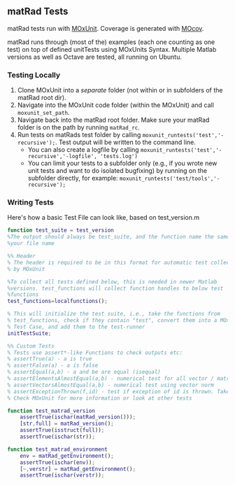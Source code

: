 ## matRad Tests
matRad tests run with [MOxUnit](https://github.com/MOxUnit/MOxUnit). Coverage is generated with [MOcov](https://github.com/MOcov/MOcov).

matRad runs through (most of the) examples (each one counting as one test) on top of defined unitTests using MOxUnits Syntax.
Multiple Matlab versions as well as Octave are tested, all running on Ubuntu.

### Testing Locally
1. Clone MOxUnit into a *separate* folder (not within or in subfolders of the matRad root dir).
2. Navigate into the MOxUnit code folder (within the MOxUnit) and call `moxunit_set_path`.
3. Navigate back into the matRad root folder. Make sure your matRad folder is on the path by running `matRad_rc`.
4. Run tests on matRads test folder by calling `moxunit_runtests('test','-recursive');`. Test output will be written to the command line. 
    - You can also create a logfile by calling `moxunit_runtests('test','-recursive','-logfile', 'tests.log')`
    - You can limit your tests to a subfolder only (e.g., if you wrote new unit tests and want to do isolated bugfixing) by running on the subfolder directly, for example: `moxunit_runtests('test/tools','-recursive');`

### Writing Tests
Here's how a basic Test File can look like, based on test_version.m
```matlab
function test_suite = test_version
%The output should always be test_suite, and the function name the same as
%your file name

%% Header
% The header is required to be in this format for automatic test collection
% by MOxUnit

%To collect all tests defined below, this is needed in newer Matlab
%versions. test_functions will collect function handles to below test
%functions
test_functions=localfunctions(); 

% This will initialize the test suite, i.e., take the functions from
% test_functions, check if they contain "test", convert them into a MOxUnit
% Test Case, and add them to the test-runner
initTestSuite;

%% Custom Tests
% Tests use assert*-like Functions to check outputs etc:
% assertTrue(a) - a is true
% assertFalse(a) - a is false
% assertEqual(a,b) - a and be are equal (isequal)
% assertElementsAlmostEqual(a,b) - numerical test for all vector / matrix elements. Has Additional arguments for absolute / relative tolerance 
% assertVectorsAlmostEqual(a,b) - numerical test using vector norm
% assertExceptionThrown(f,id) - test if exception of id is thrown. Take care of Octave issues with exception id (or don't provide id)
% Check MOxUnit for more information or look at other tests

function test_matrad_version
    assertTrue(ischar(matRad_version()));
    [str,full] = matRad_version();
    assertTrue(isstruct(full));
    assertTrue(ischar(str));

function test_matrad_environment
    env = matRad_getEnvironment();
    assertTrue(ischar(env));
    [~,verstr] = matRad_getEnvironment();
    assertTrue(ischar(verstr));
```